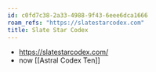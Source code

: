 ```yaml
---
id: c0fd7c38-2a33-4988-9f43-6eee6dca1666
roam_refs: "https://slatestarcodex.com"
title: Slate Star Codex
---
```


- <https://slatestarcodex.com/>
- now [[Astral Codex Ten]]
